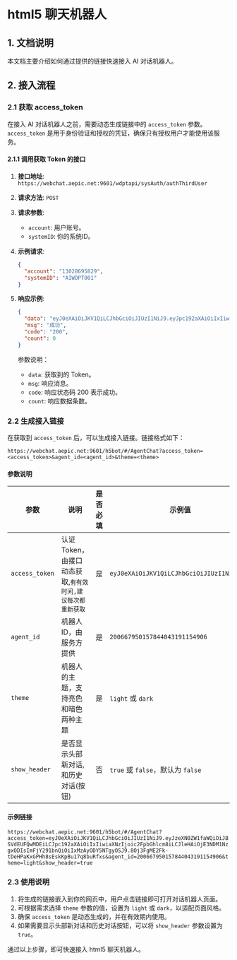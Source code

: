 # html5 聊天机器人

## 1. 文档说明

本文档主要介绍如何通过提供的链接快速接入 AI 对话机器人。

## 2. 接入流程

### 2.1 获取 access_token

在接入 AI 对话机器人之前，需要动态生成链接中的 `access_token` 参数。`access_token` 是用于身份验证和授权的凭证，确保只有授权用户才能使用该服务。

#### 2.1.1 调用获取 Token 的接口

1. **接口地址**: `https://webchat.aepic.net:9601/wdptapi/sysAuth/authThirdUser`
2. **请求方法**: `POST`
3. **请求参数**:

   - `account`: 用户账号。
   - `systemID`: 你的系统ID。

4. **示例请求**:

   ```json
   {
     "account": "13028695829",
     "systemID": "AIWDPT001"
   }
   ```

5. **响应示例**:

   ```json
   {
     "data": "eyJ0eXAiOiJKV1QiLCJhbGciOiJIUzI1NiJ9.eyJpc192aXAiOiIxIiwiaXNzIjoic2FpbGhlcm8iLCJleHAiOjE3Mjg3MDA4MDYsImFjY291bnQiOiIxMzAyODY5NTgyOSJ9.ghi0tJcm1OvZI1en61DkOyBFjuP-XHlrOmv3g-5_C24",
     "msg": "成功",
     "code": "200",
     "count": 0
   }
   ```

   参数说明：

   - `data`: 获取到的 Token。
   - `msg`: 响应消息。
   - `code`: 响应状态码 200 表示成功。
   - `count`: 响应数据条数。

### 2.2 生成接入链接

在获取到 `access_token` 后，可以生成接入链接。链接格式如下：

`https://webchat.aepic.net:9601/h5bot/#/AgentChat?access_token=<access_token>&agent_id=<agent_id>&theme=<theme>`

#### 参数说明

| 参数           | 说明                                                       | 是否必填 | 示例值                                    |
| -------------- | ---------------------------------------------------------- | -------- | ----------------------------------------- |
| `access_token` | 认证 Token，由接口动态获取,`有有效时间,建议每次都重新获取` | 是       | `eyJ0eXAiOiJKV1QiLCJhbGciOiJIUzI1NiJ9...` |
| `agent_id`     | 机器人 ID，由服务方提供                                    | 是       | `200667950157844043191154906`             |
| `theme`        | 机器人的主题，支持亮色和暗色两种主题                       | 是       | `light` 或 `dark`                         |
| `show_header`  | 是否显示头部新对话,和历史对话(按钮)                        | 否       | `true` 或 `false`，默认为 `false`         |

#### 示例链接

`https://webchat.aepic.net:9601/h5bot/#/AgentChat?access_token=eyJ0eXAiOiJKV1QiLCJhbGciOiJIUzI1NiJ9.eyJzeXN0ZW1faWQiOiJBSVdEUFQwMDEiLCJpc192aXAiOiIxIiwiaXNzIjoic2FpbGhlcm8iLCJleHAiOjE3NDM1NzgxODIsImFjY291bnQiOiIxMzAyODY5NTgyOSJ9.8Oj3FgME2Fk-tDeHPaKxGPHh8sEskKpBu17q8buRfxs&agent_id=200667950157844043191154906&theme=light&show_header=true`

### 2.3 使用说明

1. 将生成的链接嵌入到你的网页中，用户点击链接即可打开对话机器人页面。
2. 可根据需求选择 `theme` 参数的值，设置为 `light` 或 `dark`，以适配页面风格。
3. 确保 `access_token` 是动态生成的，并在有效期内使用。
4. 如果需要显示头部新对话和历史对话按钮，可以将 `show_header` 参数设置为 `true`。

通过以上步骤，即可快速接入 html5 聊天机器人。
